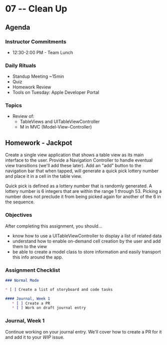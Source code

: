 # 07 -- Clean Up

## Agenda
### Instructor Commitments
* 12:30-2:00 PM - Team Lunch

### Daily Rituals

* Standup Meeting ~15min
* Quiz
* Homework Review
* Tools on Tuesday: Apple Developer Portal

### Topics

* Review of:
	* TableViews and UITableViewController
	* M in MVC (Model-View-Controller)


## Homework - Jackpot

Create a single view application that shows a table view as its main interface to the user. Provide a Navigation Controller to handle eventual view transitions (we'll add these later). Add an "add" button to the navigation bar that when tapped, will generate a quick pick lottery number and place it in a cell in the table view.

Quick pick is defined as a lottery number that is randomly generated. A lottery number is 6 integers that are within the range 1 through 53. Picking a number does not preclude it from being picked again for another of the 6 in the sequence.

### Objectives

After completing this assignment, you should…

* know how to use a UITableViewController to display a list of related data
* understand how to enable on-demand cell creation by the user and add them to the view
* be able to create a model class to store information and easily transport this info around the app.


### Assignment Checklist
```markdown
### Normal Mode

* [ ] Create a list of storyboard and code tasks

#### Journal, Week 1
   * [ ] Create a PR
   * [ ] Work on draft journal entry
```

### Journal, Week 1

Continue working on your journal entry. We'll cover how to create a PR for it and add it to your _WIP_ issue.